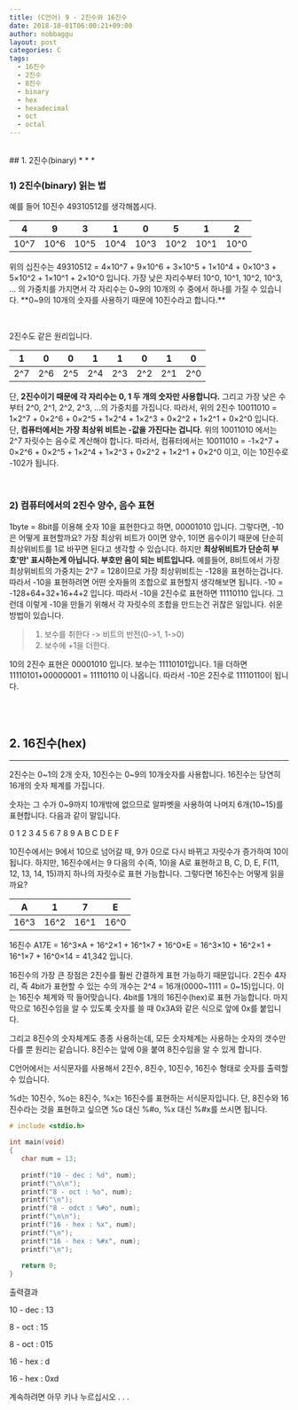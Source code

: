 ```yaml
---
title: (C언어) 9 - 2진수와 16진수
date: 2018-10-01T06:00:21+09:00
author: nobbaggu
layout: post
categories: C
tags:
  - 16진수
  - 2진수
  - 8진수
  - binary
  - hex
  - hexadecimal
  - oct
  - octal
---
```


<br>
## 1. 2진수(binary)
* * *

<br>

### 1) 2진수(binary) 읽는 법

예를 들어 10진수 49310512를 생각해봅시다.

|4|9|3|1|0|5|1|2|
|-|-|-|-|-|-|-|-|
|10^7|10^6|10^5|10^4|10^3|10^2|10^1|10^0|

위의 십진수는 49310512 = 4×10^7 + 9×10^6 + 3×10^5 + 1×10^4 + 0×10^3 + 5×10^2 + 1×10^1 + 2×10^0 입니다. 가장 낮은 자리수부터 10^0, 10^1, 10^2, 10^3, ... 의 가중치를 가지면서 각 자리수는 0~9의 10개의 수 중에서 하나를 가질 수 있습니다. **0~9의 10개의 숫자를 사용하기 때문에 10진수라고 합니다.**

<br>

2진수도 같은 원리입니다. 

|1|0|0|1|1|0|1|0|
|-|-|-|-|-|-|-|-|
|2^7|2^6|2^5|2^4|2^3|2^2|2^1|2^0|

단, **2진수이기 때문에 각 자리수는 0, 1 두 개의 숫자만 사용합니다.** 그리고 가장 낮은 수부터 2^0, 2^1, 2^2, 2^3, ...의 가중치를 가집니다. 따라서, 위의 2진수 10011010 = 1×2^7 + 0×2^6 + 0×2^5 + 1×2^4 + 1×2^3 + 0×2^2 + 1×2^1 + 0×2^0 입니다. 단, **컴퓨터에서는 가장 최상위 비트는 -값을 가진다는 겁니다.** 위의 10011010 에서는 2^7 자릿수는 음수로 계산해야 합니다. 따라서, 컴퓨터에서는 10011010 = -1×2^7 + 0×2^6 + 0×2^5 + 1×2^4 + 1×2^3 + 0×2^2 + 1×2^1 + 0×2^0 이고, 이는 10진수로 -102가 됩니다.

<br>

### 2) 컴퓨터에서의 2진수 양수, 음수 표현

1byte = 8bit를 이용해 숫자 10을 표현한다고 하면, 00001010 입니다. 그렇다면, -10은 어떻게 표현할까요? 가장 최상위 비트가 0이면 양수, 1이면 음수이기 때문에 단순히 최상위비트를 1로 바꾸면 된다고 생각할 수 있습니다. 하지만 **최상위비트가 단순히 부호'만' 표시하는게 아닙니다. 부호만 음이 되는 비트입니다.** 예를들어, 8비트에서 가장 최상위비트의 가중치는 2^7 = 128이므로 가장 최상위비트는 -128을 표현하는겁니다. 따라서 -10을 표현하려면 어떤 숫자들의 조합으로 표현할지 생각해보면 됩니다. -10 = -128+64+32+16+4+2 입니다. 따라서 -10을 2진수로 표현하면 11110110 입니다. 그런데 이렇게 -10을 만들기 위해서 각 자릿수의 조합을 만드는건 귀찮은 일입니다. 쉬운 방법이 있습니다.

> 1. 보수를 취한다 -> 비트의 반전(0->1, 1->0)
> 2. 보수에 +1을 더한다.


10의 2진수 표현은 00001010 입니다. 보수는 11110101입니다. 1을 더하면 11110101+00000001 = 11110110 이 나옵니다. 따라서 -10은 2진수로 11110110이 됩니다.

<br>

<br>

## 2. 16진수(hex)
* * *

2진수는 0~1의 2개 숫자, 10진수는 0~9의 10개숫자를 사용합니다. 16진수는 당연히 16개의 숫자 체계를 가집니다.

숫자는 그 수가 0~9까지 10개밖에 없으므로 알파벳을 사용하여 나머지 6개(10~15)를 표현합니다. 다음과 같이 말입니다.

0 1 2 3 4 5 6 7 8 9 A B C D E F

10진수에서는 9에서 10으로 넘어갈 때, 9가 0으로 다시 바뀌고 자릿수가 증가하여 10이 됩니다. 하지만, 16진수에서는 9 다음의 수(즉, 10)을 A로 표현하고 B, C, D, E, F(11, 12, 13, 14, 15)까지 하나의 자릿수로 표현 가능합니다. 그렇다면 16진수는 어떻게 읽을까요?

|A|1|7|E|
|-|-|-|-|
|16^3|16^2|16^1|16^0|

16진수 A17E = 16^3×A + 16^2×1 + 16^1×7 + 16^0×E = 16^3×10 + 16^2×1 + 16^1×7 + 16^0×14 = 41,342 입니다.

16진수의  가장 큰 장점은 2진수를 훨씬 간결하게 표현 가능하기 때문입니다. 2진수 4자리, 즉 4bit가 표현할 수 있는 수의 개수는 2^4 = 16개(0000~1111 = 0~15)입니다. 이는 16진수 체계와 딱 들어맞습니다. 4bit를 1개의 16진수(hex)로 표현 가능합니다. 마지막으로 16진수임을 알 수 있도록 숫자를 쓸 때 0x3A와 같은 식으로 앞에 0x를 붙입니다.

그리고 8진수의 숫자체계도 종종 사용하는데, 모든 숫자체계는 사용하는 숫자의 갯수만 다를 뿐 원리는 같습니다. 8진수는 앞에 0을 붙여 8진수임을 알 수 있게 합니다.

C언어에서는 서식문자를 사용해서 2진수, 8진수, 10진수, 16진수 형태로 숫자를 출력할 수 있습니다.

%d는 10진수, %o는 8진수, %x는 16진수를 표현하는 서식문자입니다. 단, 8진수와 16진수라는 것을 표현하고 싶으면 %o 대신 %#o, %x 대신 %#x를 쓰시면 됩니다.

~~~ c
# include <stdio.h>

int main(void)
{
   char num = 13;
   
   printf("10 - dec : %d", num);
   printf("\n\n");
   printf("8 - oct : %o", num);
   printf("\n");
   printf("8 - odct : %#o", num);
   printf("\n\n");
   printf("16 - hex : %x", num);
   printf("\n");
   printf("16 - hex : %#x", num);
   printf("\n");
   
   return 0;
}
~~~

출력결과

10 - dec : 13

8 - oct : 15

8 - oct : 015

16 - hex : d

16 - hex : 0xd

계속하려면 아무 키나 누르십시오 . . . 